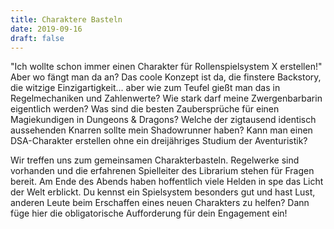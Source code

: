 ```yaml
---
title: Charaktere Basteln
date: 2019-09-16
draft: false
---
```

"Ich wollte schon immer einen Charakter für Rollenspielsystem X erstellen!" Aber wo fängt man da an? Das coole Konzept 
ist da, die finstere Backstory, die witzige Einzigartigkeit... aber wie zum Teufel gießt man das in Regelmechaniken und 
Zahlenwerte? Wie stark darf meine Zwergenbarbarin eigentlich werden? Was sind die besten Zaubersprüche für einen 
Magiekundigen in Dungeons & Dragons? Welche der zigtausend identisch aussehenden Knarren sollte mein Shadowrunner 
haben? Kann man einen DSA-Charakter erstellen ohne ein dreijähriges Studium der Aventuristik?

Wir treffen uns zum gemeinsamen Charakterbasteln. Regelwerke sind vorhanden und die erfahrenen Spielleiter des 
Librarium stehen für Fragen bereit. Am Ende des Abends haben hoffentlich viele Helden in spe das Licht der Welt 
erblickt. Du kennst ein Spielsystem besonders gut und hast Lust, anderen Leute beim Erschaffen eines neuen Charakters 
zu helfen? Dann füge hier die obligatorische Aufforderung für dein Engagement ein!

